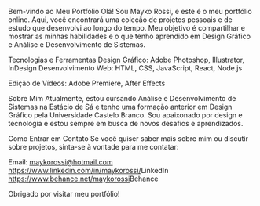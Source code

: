 Bem-vindo ao Meu Portfólio
Olá! Sou Mayko Rossi, e este é o meu portfólio online. Aqui, você encontrará uma coleção de projetos pessoais e de estudo que desenvolvi ao longo do tempo. Meu objetivo é compartilhar e mostrar as minhas habilidades e o que tenho aprendido em Design Gráfico e Análise e Desenvolvimento de Sistemas.


Tecnologias e Ferramentas
Design Gráfico: Adobe Photoshop, Illustrator, InDesign
Desenvolvimento Web: HTML, CSS, JavaScript, React, Node.js

Edição de Vídeos: Adobe Premiere, After Effects

Sobre Mim
Atualmente, estou cursando Análise e Desenvolvimento de Sistemas na Estácio de Sá e tenho uma formação anterior em Design Gráfico pela Universidade Castelo Branco. Sou apaixonado por design e tecnologia e estou sempre em busca de novos desafios e aprendizados.

Como Entrar em Contato
Se você quiser saber mais sobre mim ou discutir sobre projetos, sinta-se à vontade para me contatar:

Email: maykorossi@hotmail.com
<a>https://www.linkedin.com/in/maykorossi/</a>LinkedIn
<a>https://www.behance.net/maykorossi</a>Behance

Obrigado por visitar meu portfólio!
